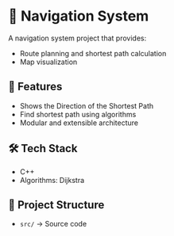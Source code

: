 # 🧭 Navigation System

A navigation system project that provides:
- Route planning and shortest path calculation
- Map visualization

## 🚀 Features
- Shows the Direction of the Shortest Path
- Find shortest path using algorithms 
- Modular and extensible architecture

## 🛠️ Tech Stack
- C++ 
- Algorithms: Dijkstra

## 📂 Project Structure
- `src/` → Source code


